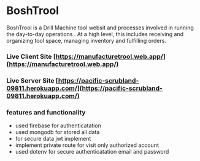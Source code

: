 # BoshTrool

BoshTrool is a Drill Machine tool websit and processes involved in running the day-to-day operations . At a high level, this includes receiving and organizing tool space,  managing inventory and fulfilling orders.

### Live Client Site [https://manufacturetrool.web.app/](https://manufacturetrool.web.app/)
### Live Server Site [https://pacific-scrubland-09811.herokuapp.com/](https://pacific-scrubland-09811.herokuapp.com/)


 ### features and functionality

- used firebase for authenticatation
- used mongodb  for stored all data
- for secure data jwt implement
- implement private route for visit only authorized  account
- used dotenv for secure authenticatation email and password